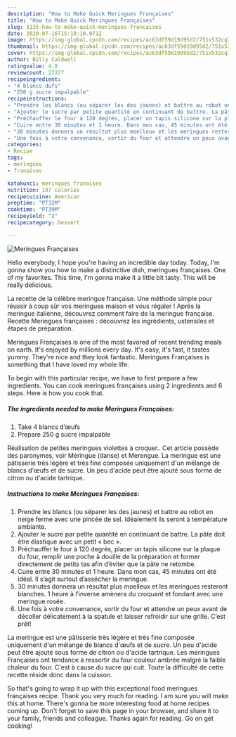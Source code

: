 ```yaml
---
description: "How to Make Quick Meringues Françaises"
title: "How to Make Quick Meringues Françaises"
slug: 3135-how-to-make-quick-meringues-francaises
date: 2020-07-16T15:18:10.071Z
image: https://img-global.cpcdn.com/recipes/ac63df59d19d95d2/751x532cq70/meringues-francaises-photo-principale-de-la-recette.jpg
thumbnail: https://img-global.cpcdn.com/recipes/ac63df59d19d95d2/751x532cq70/meringues-francaises-photo-principale-de-la-recette.jpg
cover: https://img-global.cpcdn.com/recipes/ac63df59d19d95d2/751x532cq70/meringues-francaises-photo-principale-de-la-recette.jpg
author: Billy Caldwell
ratingvalue: 4.8
reviewcount: 27377
recipeingredient:
- "4 blancs dufs"
- "250 g sucre impalpable"
recipeinstructions:
- "Prendre les blancs (ou séparer les des jaunes) et battre au robot en neige ferme avec une pincée de sel. Idéalement ils seront à température ambiante."
- "Ajouter le sucre par petite quantité en continuant de battre. La pâte doit être élastique avec un petit « bec »."
- "Préchauffer le four à 120 degrés, placer un tapis silicone sur la plaque du four, remplir une poche à douille de la préparation et former directement de petits tas afin d’éviter que la pâte ne retombe."
- "Cuire entre 30 minutes et 1 heure. Dans mon cas, 45 minutes ont été idéal. Il s’agit surtout d’assécher la meringue."
- "30 minutes donnera un résultat plus moelleux et les meringues resteront blanches. 1 heure à l’inverse amènera du croquant et fondant avec une meringue rosée."
- "Une fois à votre convenance, sortir du four et attendre un peux avant de décoller délicatement à la spatule et laisser refroidir sur une grille. C’est prêt!"
categories:
- Recipe
tags:
- meringues
- franaises

katakunci: meringues franaises 
nutrition: 197 calories
recipecuisine: American
preptime: "PT32M"
cooktime: "PT39M"
recipeyield: "2"
recipecategory: Dessert

---
```



![Meringues Françaises](https://img-global.cpcdn.com/recipes/ac63df59d19d95d2/751x532cq70/meringues-francaises-photo-principale-de-la-recette.jpg)

Hello everybody, I hope you're having an incredible day today. Today, I'm gonna show you how to make a distinctive dish, meringues françaises. One of my favorites. This time, I'm gonna make it a little bit tasty. This will be really delicious.

La recette de la célèbre meringue française. Une méthode simple pour réussir à coup sûr vos meringues maison et vous régaler ! Après la meringue italienne, découvrez comment faire de la meringue française. Recette Meringues françaises : découvrez les ingrédients, ustensiles et étapes de préparation.

Meringues Françaises is one of the most favored of recent trending meals on earth. It's enjoyed by millions every day. It's easy, it's fast, it tastes yummy. They're nice and they look fantastic. Meringues Françaises is something that I have loved my whole life.


To begin with this particular recipe, we have to first prepare a few ingredients. You can cook meringues françaises using 2 ingredients and 6 steps. Here is how you cook that.

<!--inarticleads1-->

##### The ingredients needed to make Meringues Françaises:

1. Take 4 blancs d’œufs
1. Prepare 250 g sucre impalpable


Réalisation de petites meringues violettes à croquer.. Cet article possède des paronymes, voir Méringue (danse) et Merengue. La meringue est une pâtisserie très légère et très fine composée uniquement d&#39;un mélange de blancs d&#39;œufs et de sucre. Un peu d&#39;acide peut être ajouté sous forme de citron ou d&#39;acide tartrique. 

<!--inarticleads2-->

##### Instructions to make Meringues Françaises:

1. Prendre les blancs (ou séparer les des jaunes) et battre au robot en neige ferme avec une pincée de sel. Idéalement ils seront à température ambiante.
1. Ajouter le sucre par petite quantité en continuant de battre. La pâte doit être élastique avec un petit « bec ».
1. Préchauffer le four à 120 degrés, placer un tapis silicone sur la plaque du four, remplir une poche à douille de la préparation et former directement de petits tas afin d’éviter que la pâte ne retombe.
1. Cuire entre 30 minutes et 1 heure. Dans mon cas, 45 minutes ont été idéal. Il s’agit surtout d’assécher la meringue.
1. 30 minutes donnera un résultat plus moelleux et les meringues resteront blanches. 1 heure à l’inverse amènera du croquant et fondant avec une meringue rosée.
1. Une fois à votre convenance, sortir du four et attendre un peux avant de décoller délicatement à la spatule et laisser refroidir sur une grille. C’est prêt!


La meringue est une pâtisserie très légère et très fine composée uniquement d&#39;un mélange de blancs d&#39;œufs et de sucre. Un peu d&#39;acide peut être ajouté sous forme de citron ou d&#39;acide tartrique. Les meringues Françaises ont tendance à ressortir du four couleur ambrée malgré la faible chaleur du four. C&#39;est à cause du sucre qui cuit. Toute la difficulté de cette recette réside donc dans la cuisson. 

So that's going to wrap it up with this exceptional food meringues françaises recipe. Thank you very much for reading. I am sure you will make this at home. There's gonna be more interesting food at home recipes coming up. Don't forget to save this page in your browser, and share it to your family, friends and colleague. Thanks again for reading. Go on get cooking!

